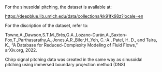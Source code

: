 For the sinusoidal pitching, the dataset is available at:

https://deepblue.lib.umich.edu/data/collections/kk91fk98z?locale=en

For the discription of the dataset, refer to:

Towne,A.,Dawson,S.T.M.,Brès,G.A.,Lozano-Durán,A.,Saxton-Fox,T.,Parthasarathy,A.,Jones,A.R.,Biler,H.,Yeh,
C.-A., Patel, H. D., and Taira, K., “A Database for Reduced-Complexity Modeling of Fluid Flows,” arXiv.org, 2022.

Chirp signal pitching data was created in the same way as sinusoidal pitching using immersed boundary projection method (DNS)
